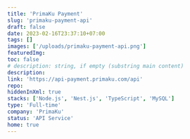 ```yaml
---
title: 'PrimaKu Payment'
slug: 'primaku-payment-api'
draft: false
date: 2023-02-16T23:37:10+07:00
tags: []
images: ['/uploads/primaku-payment-api.png']
featuredImg:
toc: false
# description: string, if empty (substring main content)
description:
link: 'https://api-payment.primaku.com/api'
repo:
hiddenInXml: true
stacks: ['Node.js', 'Nest.js', 'TypeScript', 'MySQL']
type: 'Full-time'
company: 'PrimaKu'
status: 'API Service'
home: true
---
```

